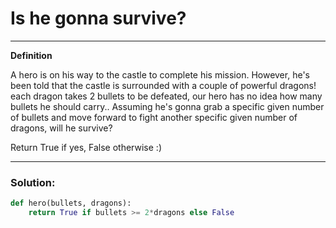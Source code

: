 # Is he gonna survive?

---

**Definition**

A hero is on his way to the castle to complete his mission. However, he's been
told that the castle is surrounded with a couple of powerful dragons! each
dragon takes 2 bullets to be defeated, our hero has no idea how many bullets he
should carry.. Assuming he's gonna grab a specific given number of bullets and
move forward to fight another specific given number of dragons, will he
survive?

Return True if yes, False otherwise :)

---

### Solution:

```python
def hero(bullets, dragons):
    return True if bullets >= 2*dragons else False
```

